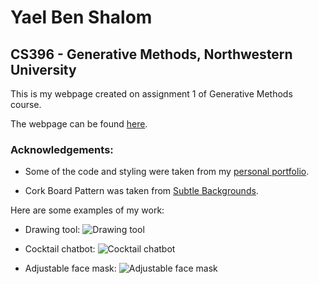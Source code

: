 # Yael Ben Shalom
## CS396 - Generative Methods, Northwestern University


This is my webpage created on assignment 1 of Generative Methods course.

The webpage can be found [here](https://yaelbenshalom.github.io/GenerativeMethods/index.html).


### Acknowledgements:
* Some of the code and styling were taken from my [personal portfolio](https://yaelbenshalom.github.io).

* Cork Board Pattern was taken from [Subtle Backgrounds](https://www.toptal.com/designers/subtlepatterns/cork-board-pattern/).


Here are some examples of my work:

* Drawing tool:
    ![Drawing tool](https://github.com/YaelBenShalom/GenerativeMethods/blob/master/images/a3.gif)

* Cocktail chatbot:
    ![Cocktail chatbot](https://github.com/YaelBenShalom/GenerativeMethods/blob/master/images/a5.gif)

* Adjustable face mask:
    ![Adjustable face mask](https://github.com/YaelBenShalom/GenerativeMethods/blob/master/images/a9.gif)